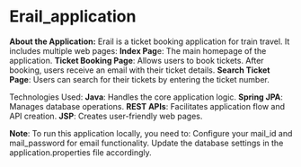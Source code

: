 # Erail_application

**About the Application:**
Erail is a ticket booking application for train travel. It includes multiple web pages:
**Index Pag**e: The main homepage of the application.
**Ticket Booking Page**: Allows users to book tickets. After booking, users receive an email with their ticket details.
**Search Ticket Page**: Users can search for their tickets by entering the ticket number.

Technologies Used:
**Java**: Handles the core application logic.
**Spring JPA**: Manages database operations.
**REST APIs**: Facilitates application flow and API creation.
**JSP**: Creates user-friendly web pages.

**Note**:
To run this application locally, you need to:
Configure your mail_id and mail_password for email functionality.
Update the database settings in the application.properties file accordingly.
